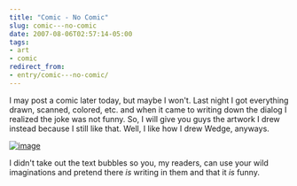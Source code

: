 ```yaml
---
title: "Comic - No Comic"
slug: comic---no-comic
date: 2007-08-06T02:57:14-05:00
tags:
- art
- comic
redirect_from:
- entry/comic---no-comic/
---
```

I may post a comic later today, but maybe I won't. Last night I got everything drawn, scanned, colored, etc. and when it came to writing down the dialog I realized the joke was not funny. So, I will give you guys the artwork I drew instead because I still like that. Well, I like how I drew Wedge, anyways.

[![](http://www.dxprog.com/pics/wedged.png "image")](http://www.dxprog.com/pics/wedged.png)

I didn't take out the text bubbles so you, my readers, can use your wild imaginations and pretend there _is_ writing in them and that it _is_ funny.

